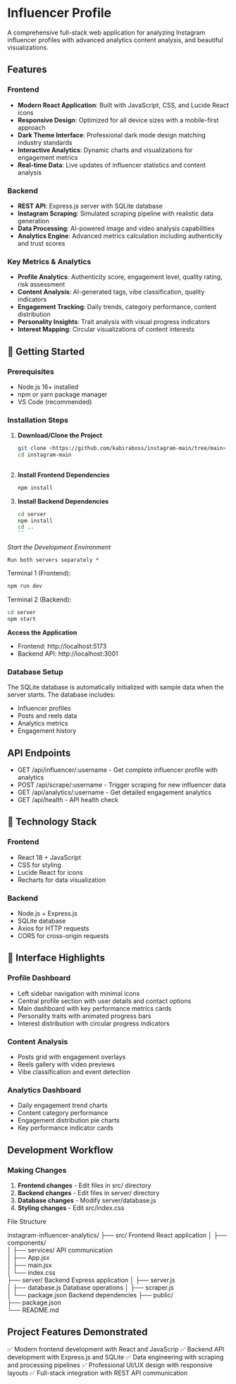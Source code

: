
#  Influencer Profile 

A comprehensive full-stack web application for analyzing Instagram influencer profiles with advanced analytics content analysis, and beautiful visualizations.

## Features

### Frontend
- **Modern React Application**: Built with JavaScript, CSS, and Lucide React icons
- **Responsive Design**: Optimized for all device sizes with a mobile-first approach
- **Dark Theme Interface**: Professional dark mode design matching industry standards
- **Interactive Analytics**: Dynamic charts and visualizations for engagement metrics
- **Real-time Data**: Live updates of influencer statistics and content analysis

### Backend
- **REST API**: Express.js server with SQLite database
- **Instagram Scraping**: Simulated scraping pipeline with realistic data generation
- **Data Processing**: AI-powered image and video analysis capabilities
- **Analytics Engine**: Advanced metrics calculation including authenticity and trust scores

### Key Metrics & Analytics
- **Profile Analytics**: Authenticity score, engagement level, quality rating, risk assessment
- **Content Analysis**: AI-generated tags, vibe classification, quality indicators
- **Engagement Tracking**: Daily trends, category performance, content distribution
- **Personality Insights**: Trait analysis with visual progress indicators
- **Interest Mapping**: Circular visualizations of content interests


## 🚀 Getting Started

### Prerequisites
- Node.js 16+ installed
- npm or yarn package manager
- VS Code (recommended)

### Installation Steps

1. **Download/Clone the Project**
   ```bash
   git clone <https://github.com/kabiraboss/instagram-main/tree/main>
   cd instagram-main
  

3. **Install Frontend Dependencies**
   ```bash
   npm install
   ```

4. **Install Backend Dependencies**
   ```bash
   cd server
   npm install
   cd ..
   ``

 *Start the Development Environment*
   
    Run both servers separately *
   
   Terminal 1 (Frontend):
   ```bash
   npm run dev
   ```
   
   Terminal 2 (Backend):
   ```bash
   cd server
   npm start
   ```
   
 

 **Access the Application**
   - Frontend: http://localhost:5173
   - Backend API: http://localhost:3001


### Database Setup
The SQLite database is automatically initialized with sample data when the server starts. The database includes:
- Influencer profiles
- Posts and reels data  
- Analytics metrics
- Engagement history

## API Endpoints

- GET /api/influencer/:username - Get complete influencer profile with analytics
- POST /api/scrape/:username - Trigger scraping for new influencer data
- GET /api/analytics/:username - Get detailed engagement analytics
- GET /api/health - API health check

## 🔧 Technology Stack

### Frontend
- React 18 + JavaScript
- CSS for styling
- Lucide React for icons
- Recharts for data visualization

### Backend
- Node.js + Express.js
- SQLite database
- Axios for HTTP requests
- CORS for cross-origin requests


## 📱 Interface Highlights

### Profile Dashboard
- Left sidebar navigation with minimal icons
- Central profile section with user details and contact options
- Main dashboard with key performance metrics cards
- Personality traits with animated progress bars
- Interest distribution with circular progress indicators

### Content Analysis
- Posts grid with engagement overlays
- Reels gallery with video previews  
- Vibe classification and event detection

### Analytics Dashboard
- Daily engagement trend charts
- Content category performance
- Engagement distribution pie charts
- Key performance indicator cards

##  Development Workflow

### Making Changes
1. **Frontend changes** - Edit files in src/ directory
2. **Backend changes** - Edit files in server/ directory
3. **Database changes** - Modify   server/database.js
4. **Styling changes** - Edit  src/index.css

 File Structure

instagram-influencer-analytics/
├── src/                      Frontend React application
│   ├── components/         
│   ├── services/            API communication             
│   ├── App.jsx             
│   ├── main.jsx           
│   └── index.css          
├── server/                  Backend Express application
│   ├── server.js           
│   ├── database.js          Database operations
│   ├── scraper.js          
│   └── package.json         Backend dependencies
├── public/                 
├── package.json            
└── README.md              

## Project Features Demonstrated

 ✅ Modern frontend development with React and JavaScrip
 ✅ Backend API development with Express.js and SQLite
 ✅ Data engineering with scraping and processing pipelines
 ✅ Professional UI/UX design with responsive layouts
 ✅ Full-stack integration with REST API communication

